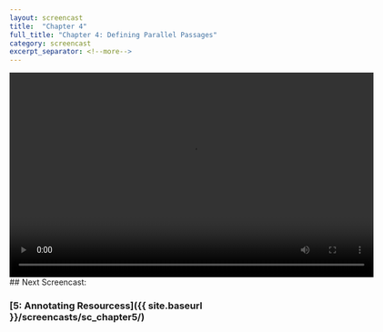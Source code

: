 ```yaml
---
layout: screencast
title:  "Chapter 4"
full_title: "Chapter 4: Defining Parallel Passages"
category: screencast
excerpt_separator: <!--more-->
---
```


<video width="640" height="360" controls>
  <source src="/assets/video/chapter4.mp4" type="video/mp4">
  Your browser does not support the video tag.
</video>
<br>
## Next Screencast:

### __[5: Annotating Resourcess]({{ site.baseurl }}/screencasts/sc_chapter5/)__